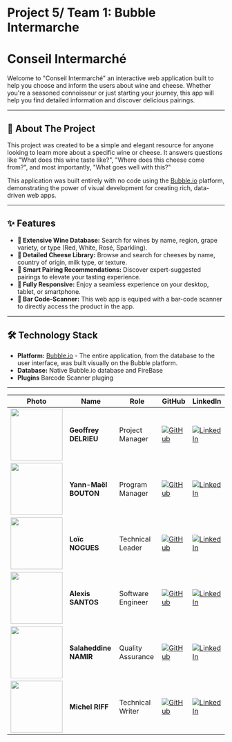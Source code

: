 # Project 5/ Team 1: Bubble Intermarche 
# Conseil Intermarché

Welcome to "Conseil Intermarché" an interactive web application built to help you choose and inform the users about wine and cheese. Whether you're a seasoned connoisseur or just starting your journey, this app will help you find detailed information and discover delicious pairings.

---

## 📖 About The Project

This project was created to be a simple and elegant resource for anyone looking to learn more about a specific wine or cheese. It answers questions like "What does this wine taste like?", "Where does this cheese come from?", and most importantly, "What goes well with this?"

This application was built entirely with no code using the [Bubble.io](https://bubble.io) platform, demonstrating the power of visual development for creating rich, data-driven web apps.

---

## ✨ Features

* **🍇 Extensive Wine Database:** Search for wines by name, region, grape variety, or type (Red, White, Rosé, Sparkling).
* **🧀 Detailed Cheese Library:** Browse and search for cheeses by name, country of origin, milk type, or texture.
* **🤝 Smart Pairing Recommendations:** Discover expert-suggested pairings to elevate your tasting experience.
* **📱 Fully Responsive:** Enjoy a seamless experience on your desktop, tablet, or smartphone.
* **🤳 Bar Code-Scanner:** This web app is equiped with a bar-code scanner to directly access the product in the app.

---

## 🛠️ Technology Stack

* **Platform:** [Bubble.io](https://bubble.io) - The entire application, from the database to the user interface, was built visually on the Bubble platform.
* **Database:** Native Bubble.io database and FireBase
* **Plugins** Barcode Scanner pluging
---


| Photo | Name | Role | GitHub | LinkedIn |
| - | - | - | - | - |
| <img src="https://avatars.githubusercontent.com/u/62845771?v=4" width="120"> | **Geoffrey DELRIEU** | Project Manager | [![GitHub](https://img.shields.io/badge/GitHub-181717?style=flat&logo=github&logoColor=white)](https://github.com/z2vvz2vv) | [![LinkedIn](https://img.shields.io/badge/LinkedIn-0077B5?style=flat&logo=linkedin&logoColor=white)](https://www.linkedin.com/in/geoffrey-delrieu-77203a353/)  |
| <img src="https://ca.slack-edge.com/T0871HD8PPG-U0875BLK3PF-g5b656b3184b-192" width="120" width="120"> | **Yann-Maël BOUTON** | Program Manager | [![GitHub](https://img.shields.io/badge/GitHub-181717?style=flat&logo=github&logoColor=white)](https://github.com/devnjoyer) | [![LinkedIn](https://img.shields.io/badge/LinkedIn-0077B5?style=flat&logo=linkedin&logoColor=white)](https://www.linkedin.com/in/ym-bouton-a38565339) |
| <img src="https://ca.slack-edge.com/T08P27XHNLV-U08NWHNUWLW-gbc4dcbba199-72" width="120"> | **Loïc NOGUES** | Technical Leader | [![GitHub](https://img.shields.io/badge/GitHub-181717?style=flat&logo=github&logoColor=white)](https://github.com/Loic-nogues) | [![LinkedIn](https://img.shields.io/badge/LinkedIn-0077B5?style=flat&logo=linkedin&logoColor=white)](https://www.linkedin.com/in/loicnogues/) |
| <img src="https://ca.slack-edge.com/T08P27XHNLV-U08PG2Z3FJM-59553e91fa5e-512" width="120"> | **Alexis SANTOS** | Software Engineer | [![GitHub](https://img.shields.io/badge/GitHub-181717?style=flat&logo=github&logoColor=white)](https://github.com/Mamoru-fr) | [![LinkedIn](https://img.shields.io/badge/LinkedIn-0077B5?style=flat&logo=linkedin&logoColor=white)](https://www.linkedin.com/in/santos--alexis/) |
| <img src="https://ca.slack-edge.com/T08P27XHNLV-U08P842PTPU-gfbb2631ed2b-512" width="120"> | **Salaheddine NAMIR** | Quality Assurance | [![GitHub](https://img.shields.io/badge/GitHub-181717?style=flat&logo=github&logoColor=white)](https://github.com/T3rryc) | [![LinkedIn](https://img.shields.io/badge/LinkedIn-0077B5?style=flat&logo=linkedin&logoColor=white)](https://www.linkedin.com/in/salaheddine-namir-3402471b8/) |
| <img src="https://ca.slack-edge.com/T08P27XHNLV-U08PYRT9996-gd2bfd349a46-512" width="120"> | **Michel RIFF** | Technical Writer | [![GitHub](https://img.shields.io/badge/GitHub-181717?style=flat&logo=github&logoColor=white)](https://github.com/MichelRiff) | [![LinkedIn](https://img.shields.io/badge/LinkedIn-0077B5?style=flat&logo=linkedin&logoColor=white)](https://www.linkedin.com/in/michel-riff-693007293/) |
